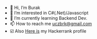 - 👋 Hi, I’m Burak
- 👀 I’m interested in C#(.Net)/Javascript
- 🌱 I’m currently learning Backend Dev.
- 📫 How to reach me uczbrk@gmail.com
- ☑️ Also [Here is](https://www.hackerrank.com/uczbrk) my Hackerrank profile


<!---
uczburak/uczburak is a ✨ special ✨ repository because its `README.md` (this file) appears on your GitHub profile.
You can click the Preview link to take a look at your changes.
--->
